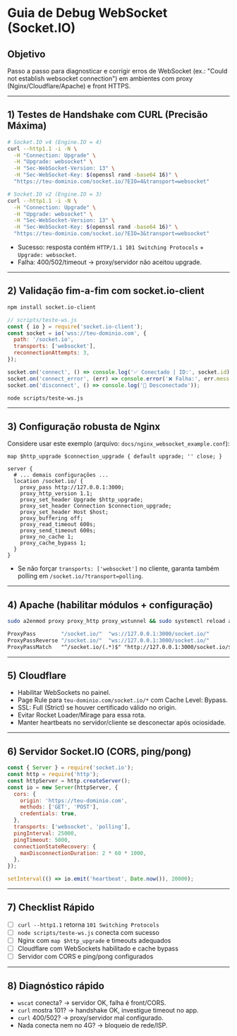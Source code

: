 # Guia de Debug WebSocket (Socket.IO)

## Objetivo
Passo a passo para diagnosticar e corrigir erros de WebSocket (ex.: "Could not establish websocket connection") em ambientes com proxy (Nginx/Cloudflare/Apache) e front HTTPS.

---

## 1) Testes de Handshake com CURL (Precisão Máxima)

```bash
# Socket.IO v4 (Engine.IO = 4)
curl --http1.1 -i -N \
  -H "Connection: Upgrade" \
  -H "Upgrade: websocket" \
  -H "Sec-WebSocket-Version: 13" \
  -H "Sec-WebSocket-Key: $(openssl rand -base64 16)" \
  "https://teu-dominio.com/socket.io/?EIO=4&transport=websocket"

# Socket.IO v2 (Engine.IO = 3)
curl --http1.1 -i -N \
  -H "Connection: Upgrade" \
  -H "Upgrade: websocket" \
  -H "Sec-WebSocket-Version: 13" \
  -H "Sec-WebSocket-Key: $(openssl rand -base64 16)" \
  "https://teu-dominio.com/socket.io/?EIO=3&transport=websocket"
```

- Sucesso: resposta contém `HTTP/1.1 101 Switching Protocols` + `Upgrade: websocket`.
- Falha: 400/502/timeout → proxy/servidor não aceitou upgrade.

---

## 2) Validação fim-a-fim com socket.io-client

```bash
npm install socket.io-client
```

```javascript
// scripts/teste-ws.js
const { io } = require('socket.io-client');
const socket = io('wss://teu-dominio.com', {
  path: '/socket.io',
  transports: ['websocket'],
  reconnectionAttempts: 3,
});

socket.on('connect', () => console.log('✅ Conectado | ID:', socket.id));
socket.on('connect_error', (err) => console.error('❌ Falha:', err.message));
socket.on('disconnect', () => console.log('🚫 Desconectado'));
```

```bash
node scripts/teste-ws.js
```

---

## 3) Configuração robusta de Nginx

Considere usar este exemplo (arquivo: `docs/nginx_websocket_example.conf`):

```nginx
map $http_upgrade $connection_upgrade { default upgrade; '' close; }

server {
  # ... demais configurações ...
  location /socket.io/ {
    proxy_pass http://127.0.0.1:3000;
    proxy_http_version 1.1;
    proxy_set_header Upgrade $http_upgrade;
    proxy_set_header Connection $connection_upgrade;
    proxy_set_header Host $host;
    proxy_buffering off;
    proxy_read_timeout 600s;
    proxy_send_timeout 600s;
    proxy_no_cache 1;
    proxy_cache_bypass 1;
  }
}
```

- Se não forçar `transports: ['websocket']` no cliente, garanta também polling em `/socket.io/?transport=polling`.

---

## 4) Apache (habilitar módulos + configuração)

```bash
sudo a2enmod proxy proxy_http proxy_wstunnel && sudo systemctl reload apache2
```

```apache
ProxyPass        "/socket.io/"  "ws://127.0.0.1:3000/socket.io/"
ProxyPassReverse "/socket.io/"  "ws://127.0.0.1:3000/socket.io/"
ProxyPassMatch   "^/socket.io/(.*)$" "http://127.0.0.1:3000/socket.io/$1"
```

---

## 5) Cloudflare

- Habilitar WebSockets no painel.
- Page Rule para `teu-dominio.com/socket.io/*` com Cache Level: Bypass.
- SSL: Full (Strict) se houver certificado válido no origin.
- Evitar Rocket Loader/Mirage para essa rota.
- Manter heartbeats no servidor/cliente se desconectar após ociosidade.

---

## 6) Servidor Socket.IO (CORS, ping/pong)

```javascript
const { Server } = require('socket.io');
const http = require('http');
const httpServer = http.createServer();
const io = new Server(httpServer, {
  cors: {
    origin: 'https://teu-dominio.com',
    methods: ['GET', 'POST'],
    credentials: true,
  },
  transports: ['websocket', 'polling'],
  pingInterval: 25000,
  pingTimeout: 5000,
  connectionStateRecovery: {
    maxDisconnectionDuration: 2 * 60 * 1000,
  },
});

setInterval(() => io.emit('heartbeat', Date.now()), 20000);
```

---

## 7) Checklist Rápido

- [ ] `curl --http1.1` retorna `101 Switching Protocols`
- [ ] `node scripts/teste-ws.js` conecta com sucesso
- [ ] Nginx com `map $http_upgrade` e timeouts adequados
- [ ] Cloudflare com WebSockets habilitado e cache bypass
- [ ] Servidor com CORS e ping/pong configurados

---

## 8) Diagnóstico rápido

- `wscat` conecta? → servidor OK, falha é front/CORS.
- `curl` mostra 101? → handshake OK, investigue timeout no app.
- `curl` 400/502? → proxy/servidor mal configurado.
- Nada conecta nem no 4G? → bloqueio de rede/ISP.